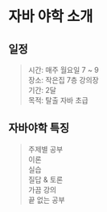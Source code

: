 # 자바 야학 소개
## 일정
> 시간: 매주 월요일 7 ~ 9  
> 장소: 작은집 7층 강의장  
> 기간: 2달  
> 목적: 탈출 자바 초급

## 자바야학 특징
 > 주제별 공부  
 > 이론  
 > 실습  
 > 질답 & 토론  
 > 가끔 강의  
 > 끝 없는 공부 
